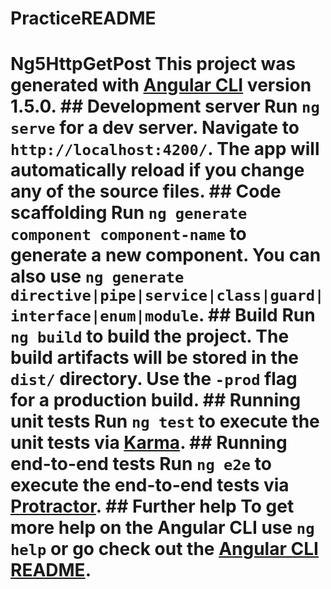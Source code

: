 # PracticeREADME
# Ng5HttpGetPost  This project was generated with [Angular CLI](https://github.com/angular/angular-cli) version 1.5.0.  ## Development server  Run `ng serve` for a dev server. Navigate to `http://localhost:4200/`. The app will automatically reload if you change any of the source files.  ## Code scaffolding  Run `ng generate component component-name` to generate a new component. You can also use `ng generate directive|pipe|service|class|guard|interface|enum|module`.  ## Build  Run `ng build` to build the project. The build artifacts will be stored in the `dist/` directory. Use the `-prod` flag for a production build.  ## Running unit tests  Run `ng test` to execute the unit tests via [Karma](https://karma-runner.github.io).  ## Running end-to-end tests  Run `ng e2e` to execute the end-to-end tests via [Protractor](http://www.protractortest.org/).  ## Further help  To get more help on the Angular CLI use `ng help` or go check out the [Angular CLI README](https://github.com/angular/angular-cli/blob/master/README.md).
